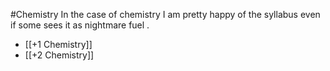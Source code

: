 #Chemistry 
In the case of chemistry I am pretty happy of the syllabus even if some sees it as nightmare fuel .
- [[+1 Chemistry]]
- [[+2 Chemistry]]
